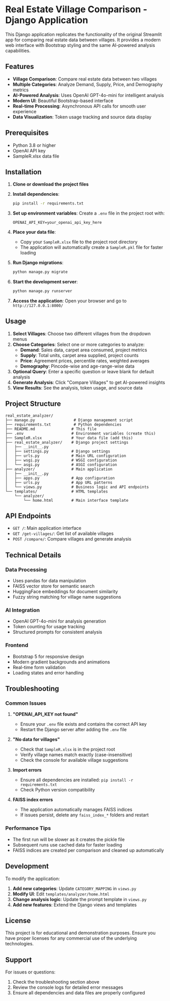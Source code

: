 # Real Estate Village Comparison - Django Application

This Django application replicates the functionality of the original Streamlit app for comparing real estate data between villages. It provides a modern web interface with Bootstrap styling and the same AI-powered analysis capabilities.

## Features

- **Village Comparison**: Compare real estate data between two villages
- **Multiple Categories**: Analyze Demand, Supply, Price, and Demography metrics
- **AI-Powered Analysis**: Uses OpenAI GPT-4o-mini for intelligent analysis
- **Modern UI**: Beautiful Bootstrap-based interface
- **Real-time Processing**: Asynchronous API calls for smooth user experience
- **Data Visualization**: Token usage tracking and source data display

## Prerequisites

- Python 3.8 or higher
- OpenAI API key
- SampleR.xlsx data file

## Installation

1. **Clone or download the project files**

2. **Install dependencies**:
   ```bash
   pip install -r requirements.txt
   ```

3. **Set up environment variables**:
   Create a `.env` file in the project root with:
   ```
   OPENAI_API_KEY=your_openai_api_key_here
   ```

4. **Place your data file**:
   - Copy your `SampleR.xlsx` file to the project root directory
   - The application will automatically create a `SampleR.pkl` file for faster loading

5. **Run Django migrations**:
   ```bash
   python manage.py migrate
   ```

6. **Start the development server**:
   ```bash
   python manage.py runserver
   ```

7. **Access the application**:
   Open your browser and go to `http://127.0.0.1:8000/`

## Usage

1. **Select Villages**: Choose two different villages from the dropdown menus
2. **Choose Categories**: Select one or more categories to analyze:
   - **Demand**: Sales data, carpet area consumed, project metrics
   - **Supply**: Total units, carpet area supplied, project counts
   - **Price**: Agreement prices, percentile rates, weighted averages
   - **Demography**: Pincode-wise and age-range-wise data
3. **Optional Query**: Enter a specific question or leave blank for default analysis
4. **Generate Analysis**: Click "Compare Villages" to get AI-powered insights
5. **View Results**: See the analysis, token usage, and source data

## Project Structure

```
real_estate_analyzer/
├── manage.py                 # Django management script
├── requirements.txt          # Python dependencies
├── README.md                # This file
├── .env                     # Environment variables (create this)
├── SampleR.xlsx             # Your data file (add this)
├── real_estate_analyzer/    # Django project settings
│   ├── __init__.py
│   ├── settings.py          # Django settings
│   ├── urls.py              # Main URL configuration
│   ├── wsgi.py              # WSGI configuration
│   └── asgi.py              # ASGI configuration
├── analyzer/                # Main application
│   ├── __init__.py
│   ├── apps.py              # App configuration
│   ├── urls.py              # App URL patterns
│   └── views.py             # Business logic and API endpoints
└── templates/               # HTML templates
    └── analyzer/
        └── home.html        # Main interface template
```

## API Endpoints

- `GET /`: Main application interface
- `GET /get-villages/`: Get list of available villages
- `POST /compare/`: Compare villages and generate analysis

## Technical Details

### Data Processing
- Uses pandas for data manipulation
- FAISS vector store for semantic search
- HuggingFace embeddings for document similarity
- Fuzzy string matching for village name suggestions

### AI Integration
- OpenAI GPT-4o-mini for analysis generation
- Token counting for usage tracking
- Structured prompts for consistent analysis

### Frontend
- Bootstrap 5 for responsive design
- Modern gradient backgrounds and animations
- Real-time form validation
- Loading states and error handling

## Troubleshooting

### Common Issues

1. **"OPENAI_API_KEY not found"**
   - Ensure your `.env` file exists and contains the correct API key
   - Restart the Django server after adding the `.env` file

2. **"No data for villages"**
   - Check that `SampleR.xlsx` is in the project root
   - Verify village names match exactly (case-insensitive)
   - Check the console for available village suggestions

3. **Import errors**
   - Ensure all dependencies are installed: `pip install -r requirements.txt`
   - Check Python version compatibility

4. **FAISS index errors**
   - The application automatically manages FAISS indices
   - If issues persist, delete any `faiss_index_*` folders and restart

### Performance Tips

- The first run will be slower as it creates the pickle file
- Subsequent runs use cached data for faster loading
- FAISS indices are created per comparison and cleaned up automatically

## Development

To modify the application:

1. **Add new categories**: Update `CATEGORY_MAPPING` in `views.py`
2. **Modify UI**: Edit `templates/analyzer/home.html`
3. **Change analysis logic**: Update the prompt template in `views.py`
4. **Add new features**: Extend the Django views and templates

## License

This project is for educational and demonstration purposes. Ensure you have proper licenses for any commercial use of the underlying technologies.

## Support

For issues or questions:
1. Check the troubleshooting section above
2. Review the console logs for detailed error messages
3. Ensure all dependencies and data files are properly configured 